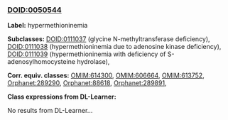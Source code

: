 
### [DOID:0050544](http://purl.obolibrary.org/obo/DOID_0050544)
**Label:** hypermethioninemia

**Subclasses:** [DOID:0111037](http://purl.obolibrary.org/obo/DOID_0111037) (glycine N-methyltransferase deficiency), [DOID:0111038](http://purl.obolibrary.org/obo/DOID_0111038) (hypermethioninemia due to adenosine kinase deficiency), [DOID:0111039](http://purl.obolibrary.org/obo/DOID_0111039) (hypermethioninemia with deficiency of S-adenosylhomocysteine hydrolase), 

**Corr. equiv. classes:** [OMIM:614300](http://purl.obolibrary.org/obo/OMIM_614300), [OMIM:606664](http://purl.obolibrary.org/obo/OMIM_606664), [OMIM:613752](http://purl.obolibrary.org/obo/OMIM_613752), [Orphanet:289290](http://www.orpha.net/ORDO/Orphanet_289290), [Orphanet:88618](http://www.orpha.net/ORDO/Orphanet_88618), [Orphanet:289891](http://www.orpha.net/ORDO/Orphanet_289891), 

**Class expressions from DL-Learner:**

No results from DL-Learner...



